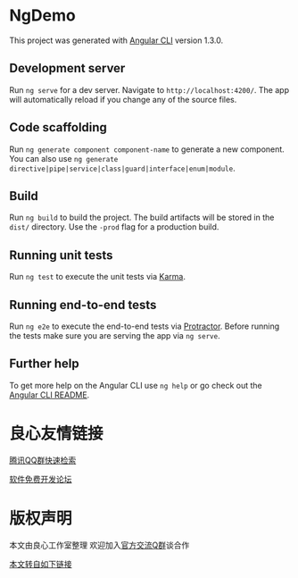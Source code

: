 # NgDemo

This project was generated with [Angular CLI](http://u.720life.cn/g/54145d0471d91890860f7f8463c030469fb2c5f2150d8d592c0546566cf3dfb6fbaa778ae234a25f2014676889aa9962) version 1.3.0.

## Development server

Run `ng serve` for a dev server. Navigate to `http://localhost:4200/`. The app will automatically reload if you change any of the source files.

## Code scaffolding

Run `ng generate component component-name` to generate a new component. You can also use `ng generate directive|pipe|service|class|guard|interface|enum|module`.

## Build

Run `ng build` to build the project. The build artifacts will be stored in the `dist/` directory. Use the `-prod` flag for a production build.

## Running unit tests

Run `ng test` to execute the unit tests via [Karma](http://u.720life.cn/g/de68b8c453b34e78fd7fe56653fbd525e740044920158120e50607d004f06729).

## Running end-to-end tests

Run `ng e2e` to execute the end-to-end tests via [Protractor](http://u.720life.cn/g/c268258ceb9d2acd7641764ab6961b20ace8db75f2d208f1fc26c48c360592c7).
Before running the tests make sure you are serving the app via `ng serve`.

## Further help

To get more help on the Angular CLI use `ng help` or go check out the [Angular CLI README](http://u.720life.cn/g/54145d0471d91890860f7f8463c030469fb2c5f2150d8d592c0546566cf3dfb6adf5e73eb8ea2e983a68d9876cc12cc113754d00fa6e556f931b24a7c31b7504).



 # 良心友情链接

[腾讯QQ群快速检索](http://u.720life.cn/s/8cf73f7c)

[软件免费开发论坛](http://u.720life.cn/s/bbb01dc0)

# 版权声明 

本文由良心工作室整理 欢迎加入[官方交流Q群](https://u.720life.cn/s/f2316816)谈合作

[本文转自如下链接](http://u.720life.cn/g/2e71d0f0a5c601172267ba20d3a43c6e0e2a4e4edd27c8ab80beec17243f53d639e158698a4acfc060b96184c27f49324cfa22a845d21f68cbb546a5581af5f8)